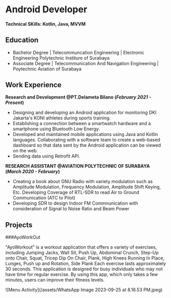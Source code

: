 # Android Developer

#### Technical SKills: Kotlin, Java, MVVM

## Education
- Bachelor Degree | Telecommuncation Engineering | Electronic Engineering Polytechnic Institure of Surabaya
- Associate Degree | Telecommunication And Navigation Engineering | Poytechnic Aviation of Surabaya

## Work Experience
**Research and Development @PT.Delameta Bilano (_February 2021 - Present_)**
   - Designing and developing an Android application for monitoring DKI Jakarta's KONI athletes during sports training.
   - Establishing a connection between a smartwatch hardware and a smartphone using Bluetooth Low Energy.
   - Developed and maintained mobile applications using Java and Kotlin languages. Collaborating with a software team to create a web-based dashboard so that data sent by the Android application can be viewed on the web.
   - Sending data using Retrofit API.

**RESEARCH ASSISTANT @AVIATION POLYTECHNIC OF SURABAYA (_March 2020 - February_)**
   - Creating a book about GNU Radio with variety modulation such as Amplitude Modulation, Frequency Modulation, Amplitude Shift Keying, Etc.  Developing Coverage of RTL-SDR to read Air to Ground Communication (ATC to Pilot)
   - Developing SDR to design Indoor FM Commnunication with consideration of Signal to Noise Ratio and Beam Power

## Projects
###AyoWorkOut


"AyoWorkout" is a workout application that offers a variety of exercises, including Jumping Jacks, Wall Sit, Push Up, Abdominal Crunch, Step-Up onto Chair, Squat, Tricep Dip On Chair, Plank, High Knees Running In Place, Lunges, Push up and Rotation, Side Plank Each exercise lasts approximately 30 seconds. This application is designed for busy individuals who may not have time for regular exercise. By using this app, which only takes a few minutes, users can improve their fitness levels.

![Menu Activity](/assets/WhatsApp Image 2023-09-25 at 8.16.53 PM.jpeg)
